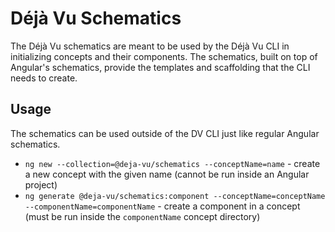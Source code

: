 # Déjà Vu Schematics


The Déjà Vu schematics are meant to be used by the Déjà Vu CLI in initializing
concepts and their components. The schematics, built on top of Angular's schematics,
provide the templates and scaffolding that the CLI needs to create.

## Usage

The schematics can be used outside of the DV CLI
just like regular Angular schematics.

- `ng new --collection=@deja-vu/schematics --conceptName=name` -
    create a new concept with the given name
    (cannot be run inside an Angular project)
- `ng generate @deja-vu/schematics:component --conceptName=conceptName
    --componentName=componentName` - create a component in a concept
    (must be run inside the `componentName` concept directory)
 

